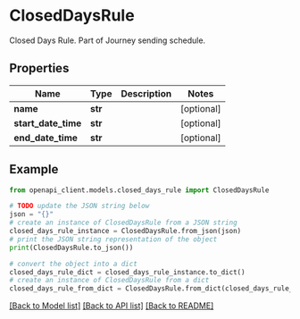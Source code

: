 # ClosedDaysRule

Closed Days Rule. Part of Journey sending schedule.

## Properties

Name | Type | Description | Notes
------------ | ------------- | ------------- | -------------
**name** | **str** |  | [optional] 
**start_date_time** | **str** |  | [optional] 
**end_date_time** | **str** |  | [optional] 

## Example

```python
from openapi_client.models.closed_days_rule import ClosedDaysRule

# TODO update the JSON string below
json = "{}"
# create an instance of ClosedDaysRule from a JSON string
closed_days_rule_instance = ClosedDaysRule.from_json(json)
# print the JSON string representation of the object
print(ClosedDaysRule.to_json())

# convert the object into a dict
closed_days_rule_dict = closed_days_rule_instance.to_dict()
# create an instance of ClosedDaysRule from a dict
closed_days_rule_from_dict = ClosedDaysRule.from_dict(closed_days_rule_dict)
```
[[Back to Model list]](../README.md#documentation-for-models) [[Back to API list]](../README.md#documentation-for-api-endpoints) [[Back to README]](../README.md)


